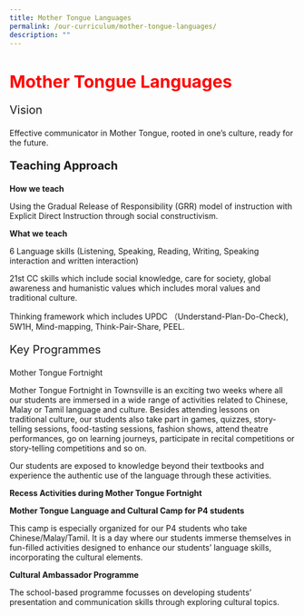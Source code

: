 ```yaml
---
title: Mother Tongue Languages
permalink: /our-curriculum/mother-tongue-languages/
description: ""
---
```

<h1 style="color:red;font-size:30px">Mother Tongue Languages</h1>

<p style="font-size:20px">Vision</p>Effective communicator in Mother Tongue, rooted in one’s culture, ready for the future.

<p style="font-size:20px"><strong>Teaching Approach</strong></p>

<strong>How we teach</strong>

Using the Gradual Release of Responsibility (GRR) model of instruction with Explicit Direct Instruction through social constructivism.&nbsp;

**What we teach**

6 Language skills (Listening, Speaking, Reading, Writing, Speaking interaction and written interaction)

21st CC skills which include social knowledge, care for society, global awareness and humanistic values which includes moral values and traditional culture.&nbsp;

Thinking framework which includes UPDC （Understand-Plan-Do-Check), 5W1H, Mind-mapping, Think-Pair-Share, PEEL.

<p style="font-size:20px">Key Programmes</p>Mother Tongue Fortnight

Mother Tongue Fortnight in Townsville is an exciting two weeks where all our students are immersed in a wide range of activities related to Chinese, Malay or Tamil language and culture. Besides attending lessons on traditional culture, our students also take part in games, quizzes, story-telling sessions, food-tasting sessions, fashion shows, attend theatre performances, go on learning journeys, participate in recital competitions or story-telling competitions and so on.&nbsp;

Our students are exposed to knowledge beyond their textbooks and experience the authentic use of the language through these activities.

**Recess Activities during Mother Tongue Fortnight**


**Mother Tongue Language and Cultural Camp for P4 students**

This camp is especially organized for our P4 students who take Chinese/Malay/Tamil. It is a day where our students immerse themselves in fun-filled activities designed to enhance our students’ language skills, incorporating the cultural elements.

**Cultural Ambassador Programme**

The school-based programme focusses on developing students’ presentation and communication skills through exploring cultural topics.